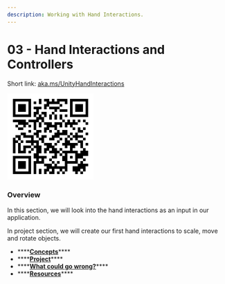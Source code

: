 ```yaml
---
description: Working with Hand Interactions.
---
```


# 03 - Hand Interactions and Controllers

Short link: [aka.ms/UnityHandInteractions](https://aka.ms/UnityHandInteractions)

![Unity Hand Interactions link.](../../.gitbook/assets/unityhandinteractions.png)

###  Overview <a id="overview"></a>

In this section, we will look into the hand interactions as an input in our application. 

In project section, we will create our first hand interactions to scale, move and rotate objects. 

* \*\*\*\*[**​Concepts​**](concepts/)\*\*\*\*
* \*\*\*\*[**​Project​**](project/)\*\*\*\*
* \*\*\*\*[**​What could go wrong?​**](what-could-go-wrong/)\*\*\*\*
* \*\*\*\*[**​Resources**](resources.md)\*\*\*\*

